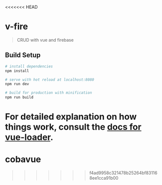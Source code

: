 <<<<<<< HEAD
# v-fire

> CRUD with vue and firebase

## Build Setup

``` bash
# install dependencies
npm install

# serve with hot reload at localhost:8080
npm run dev

# build for production with minification
npm run build
```

For detailed explanation on how things work, consult the [docs for vue-loader](http://vuejs.github.io/vue-loader).
=======
# cobavue
>>>>>>> f4ad9958c321478b25264bf831168ee1cca91b00
